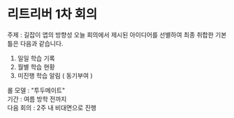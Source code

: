 리트리버 1차 회의
===============

주제 : 길잡이 앱의 방향성
오늘 회의에서 제시된 아이디어를 선별하여 최종 취합한 기본 틀은 다음과 같습니다.  

1. 일일 학습 기록  
2. 월별 학습 현황  
3. 미진행 학습 알림 ( 동기부여 )  

롤 모델 : "투두메이트"  
기간 : 여름 방학 전까지  
다음 회의 : 2주 내 비대면으로 진행  

